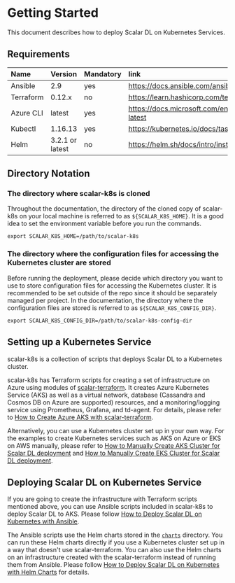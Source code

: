 # Getting Started

This document describes how to deploy Scalar DL on Kubernetes Services.

## Requirements

| Name | Version | Mandatory | link |
|:------|:-------|:----------|:------|
| Ansible | 2.9 | yes | https://docs.ansible.com/ansible/latest/installation_guide/intro_installation.html |
| Terraform | 0.12.x | no | https://learn.hashicorp.com/terraform/getting-started/install |
| Azure CLI | latest | yes | https://docs.microsoft.com/en-us/cli/azure/install-azure-cli?view=azure-cli-latest |
| Kubectl | 1.16.13 | yes | https://kubernetes.io/docs/tasks/tools/install-kubectl/ |
| Helm | 3.2.1 or latest | no | https://helm.sh/docs/intro/install/ |

## Directory Notation

### The directory where scalar-k8s is cloned

Throughout the documentation, the directory of the cloned copy of scalar-k8s on your local machine is referred to as `${SCALAR_K8S_HOME}`. It is a good idea to set the environment variable before you run the commands.

```console
export SCALAR_K8S_HOME=/path/to/scalar-k8s
```

### The directory where the configuration files for accessing the Kubernetes cluster are stored

Before running the deployment, please decide which directory you want to use to store configuration files for accessing the Kubernetes cluster.
It is recommended to be set outside of the repo since it should be separately managed per project.
In the documentation, the directory where the configuration files are stored is referred to as `${SCALAR_K8S_CONFIG_DIR}`.

```console
export SCALAR_K8S_CONFIG_DIR=/path/to/scalar-k8s-config-dir
```

## Setting up a Kubernetes Service

scalar-k8s is a collection of scripts that deploys Scalar DL to a Kubernetes cluster.

scalar-k8s has Terraform scripts for creating a set of infrastructure on Azure using modules of [scalar-terraform](https://github.com/scalar-labs/scalar-terraform). It creates Azure Kubernetes Service (AKS) as well as a virtual network, database (Cassandra and Cosmos DB on Azure are supported) resources, and a monitoring/logging service using Prometheus, Grafana, and td-agent. For details, please refer to [How to Create Azure AKS with scalar-terraform](./AKSScalarTerraformDeploymentGuide.md).

Alternatively, you can use a Kubernetes cluster set up in your own way. For the examples to create Kubernetes services such as AKS on Azure or EKS on AWS manually, please refer to [How to Manually Create AKS Cluster for Scalar DL deployment](./AKSManualDeploymentGuide.md) and [How to Manually Create EKS Cluster for Scalar DL deployment](./EKSManualDeploymentGuide.md).

## Deploying Scalar DL on Kubernetes Service

If you are going to create the infrastructure with Terraform scripts mentioned above, you can use Ansible scripts included in scalar-k8s to deploy Scalar DL to AKS. Please follow [How to Deploy Scalar DL on Kubernetes with Ansible](./DeployScalarDLAnsible.md).

The Ansible scripts use the Helm charts stored in the [`charts`](../charts) directory. You can run these Helm charts directly if you use a Kubernetes cluster set up in a way that doesn't use scalar-terraform. You can also use the Helm charts on an infrastructure created with the scalar-terraform instead of running them from Ansible. Please follow [How to Deploy Scalar DL on Kubernetes with Helm Charts](./DeployScalarDLHelm.md) for details.
